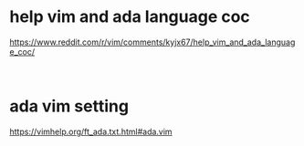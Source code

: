 # help vim and ada language coc


https://www.reddit.com/r/vim/comments/kyjx67/help_vim_and_ada_language_coc/

<br>


# ada vim setting

https://vimhelp.org/ft_ada.txt.html#ada.vim

